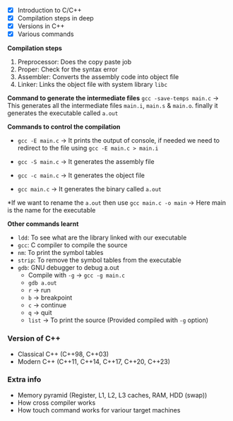 - [x] Introduction to C/C++
- [x] Compilation steps in deep
- [x] Versions in C++
- [x] Various commands

**Compilation steps**

1. Preprocessor: Does the copy paste job
2. Proper: Check for the syntax error
3. Assembler: Converts the assembly code into object file
4. Linker: Links the object file with system library `libc`

**Command to generate the intermediate files**
`gcc -save-temps main.c` -> This generates all the intermediate files `main.i`, `main.s` & `main.o`. finally it generates the executable called `a.out`

**Commands to control the compilation**
- `gcc -E main.c` -> It prints the output of console, if needed we need to redirect to the file using `gcc -E main.c > main.i`

- `gcc -S main.c` -> It generates the assembly file
- `gcc -c main.c` -> It generates the object file
- `gcc main.c` -> It generates the binary called `a.out`

*If we want to rename the `a.out` then use `gcc main.c -o main` -> Here main is the name for the executable

**Other commands learnt**
- `ldd`: To see what are the library linked with our executable
- `gcc`: C compiler to compile the source
- `nm`: To print the symbol tables
- `strip`: To remove the symbol tables from the executable
- `gdb`: GNU debugger to debug a.out
   - Compile with `-g` -> `gcc -g main.c`
   - `gdb a.out`
   - `r` -> run 
   - `b` -> breakpoint
   - `c` -> continue
   - `q` -> quit
   - `list` -> To print the source (Provided compiled with `-g` option)

### Version of C++
- Classical C++ (C++98, C++03)
- Modern C++ (C++11, C++14, C++17, C++20, C++23)

### Extra info
- Memory pyramid (Register, L1, L2, L3 caches, RAM, HDD (swap))
- How cross compiler works
- How touch command works for variour target machines
 

